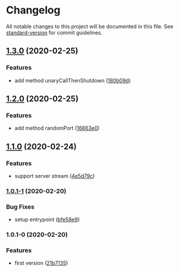 # Changelog

All notable changes to this project will be documented in this file. See [standard-version](https://github.com/conventional-changelog/standard-version) for commit guidelines.

## [1.3.0](https://github.com/edvardchen/grpc-test-helper/compare/v1.2.0...v1.3.0) (2020-02-25)


### Features

* add method unaryCallThenShutdown ([180b09d](https://github.com/edvardchen/grpc-test-helper/commit/180b09d))

## [1.2.0](https://github.com/edvardchen/grpc-test-helper/compare/v1.1.0...v1.2.0) (2020-02-25)


### Features

* add method randomPort ([16663e0](https://github.com/edvardchen/grpc-test-helper/commit/16663e0))

## [1.1.0](https://github.com/edvardchen/grpc-test-helper/compare/v1.0.1-1...v1.1.0) (2020-02-24)


### Features

* support server stream ([4e5d79c](https://github.com/edvardchen/grpc-test-helper/commit/4e5d79c))

### [1.0.1-1](https://github.com/edvardchen/grpc-test-helper/compare/v1.0.1-0...v1.0.1-1) (2020-02-20)


### Bug Fixes

* setup entrypoint ([bfe58e9](https://github.com/edvardchen/grpc-test-helper/commit/bfe58e9))

### 1.0.1-0 (2020-02-20)


### Features

* first version ([21b7135](https://github.com/edvardchen/grpc-test-helper/commit/21b7135))
